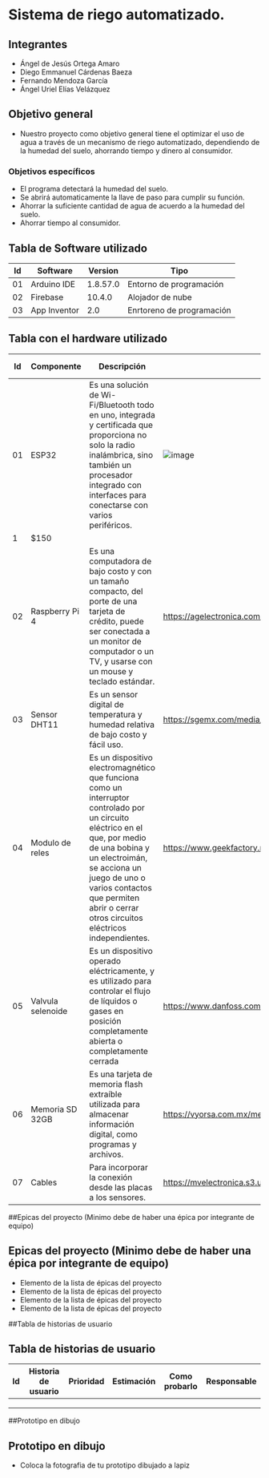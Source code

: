 # Sistema de riego automatizado.
## Integrantes
- Ángel de Jesús Ortega Amaro
- Diego Emmanuel Cárdenas Baeza
- Fernando Mendoza García
- Ángel Uriel Elías Velázquez
## Objetivo general
- Nuestro proyecto como objetivo general tiene el optimizar el uso de agua a través de un mecanismo de riego automatizado, dependiendo de la humedad del suelo, ahorrando tiempo y dinero al consumidor.
### Objetivos específicos
- El programa detectará la humedad del suelo.
- Se abrirá automaticamente la llave de paso para cumplir su función.
- Ahorrar la suficiente cantidad de agua de acuerdo a la humedad del suelo.
- Ahorrar tiempo al consumidor.
## Tabla de Software utilizado
| Id | Software | Version | Tipo |
|----|----------|---------|------|
| 01 | Arduino IDE |1.8.57.0 |Entorno de programación |
| 02 | Firebase |10.4.0 |Alojador de nube |
|03 |App Inventor |2.0 | Enrtoreno de programación|
## Tabla con el hardware utilizado
| Id | Componente | Descripción | Imagen | Cantidad | Costo total |
|----|------------|-------------|--------|----------|-------------|
|01|ESP32|Es una solución de Wi-Fi/Bluetooth todo en uno, integrada y certificada que proporciona no solo la radio inalámbrica, sino también un procesador integrado con interfaces para conectarse con varios periféricos. |![image](https://user-images.githubusercontent.com/99992207/217118104-4f9fd4e0-7e79-4c2f-8dbb-960b21e69e99.png)
 |1 |$150 |
|02 |Raspberry Pi 4|Es una computadora de bajo costo y con un tamaño compacto, del porte de una tarjeta de crédito, puede ser conectada a un monitor de computador o un TV, y usarse con un mouse y teclado estándar. |https://agelectronica.com/FOTOS/R/RASPBERRYPI-4-MODB_-8GB.jpg |1 |$3,200 |
|03 |Sensor DHT11 |Es un sensor digital de temperatura y humedad relativa de bajo costo y fácil uso. |https://sgemx.com/media/catalog/product/cache/55aabfd6239216e6baf91904794a6fa8/s/g/sge09830.jpg |1 |$150 |
|04 |Modulo de reles |Es un dispositivo electromagnético que funciona como un interruptor controlado por un circuito eléctrico en el que, por medio de una bobina y un electroimán, se acciona un juego de uno o varios contactos que permiten abrir o cerrar otros circuitos eléctricos independientes. |https://www.geekfactory.mx/wp-content/uploads/2015/12/modulo-1-relevador.jpg |1 |$30 |
|05 |Valvula selenoide |Es un dispositivo operado eléctricamente, y es utilizado para controlar el flujo de líquidos o gases en posición completamente abierta o completamente cerrada |https://www.danfoss.com/media/7167/ev228bw.jpg?anchor=center&mode=crop&width=1050 |1 |$150 |
|06 |Memoria SD 32GB |Es una tarjeta de memoria flash extraíble utilizada para almacenar información digital, como programas y archivos. |https://vyorsa.com.mx/media/catalog/product/cache/5c9671fc3539eb4576835b6f9295a2cf/1/5/1581278506.jpeg |1 |$120 |
|07 |Cables |Para incorporar la conexión desde las placas a los sensores. |https://mvelectronica.s3.us-east-2.amazonaws.com/productos/DMH10/603916c209bad.webp |No definido |No definido |

##Epicas del proyecto (Minimo debe de haber una épica por integrante de equipo)
## Epicas del proyecto (Minimo debe de haber una épica por integrante de equipo)
- Elemento de la lista de épicas del proyecto
- Elemento de la lista de épicas del proyecto
- Elemento de la lista de épicas del proyecto
- Elemento de la lista de épicas del proyecto

##Tabla de historias de usuario
## Tabla de historias de usuario
| Id | Historia de usuario | Prioridad | Estimación | Como probarlo | Responsable |
|----|---------------------|-----------|------------|---------------|-------------|
| | | | | | |
| | | | | | |
| | | | | | |

##Prototipo en dibujo
## Prototipo en dibujo
- Coloca la fotografia de tu prototipo dibujado a lapiz
